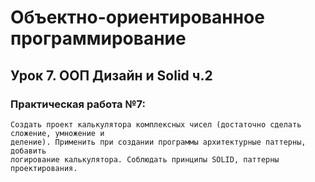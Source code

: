 # Объектно-ориентированное программирование
## Урок 7. ООП Дизайн и Solid ч.2
### Практическая работа №7:  
    Создать проект калькулятора комплексных чисел (достаточно сделать сложение, умножение и
    деление). Применить при создании программы архитектурные паттерны, добавить
    логирование калькулятора. Соблюдать принципы SOLID, паттерны проектирования.
